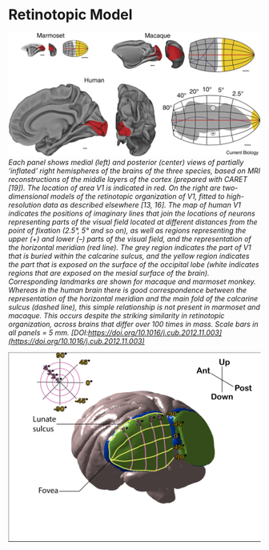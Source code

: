 # Retinotopic Model

![retino3D](./figures/retino3D.jpg)
*Each panel shows medial (left) and posterior (center) views of partially ‘inflated’ right hemispheres of the brains of the three species, based on MRI reconstructions of the middle layers of the cortex (prepared with CARET [19]). The location of area V1 is indicated in red. On the right are two-dimensional models of the retinotopic organization of V1, fitted to high-resolution data as described elsewhere [13, 16]. The map of human V1 indicates the positions of imaginary lines that join the locations of neurons representing parts of the visual field located at different distances from the point of fixation (2.5°, 5° and so on), as well as regions representing the upper (+) and lower (–) parts of the visual field, and the representation of the horizontal meridian (red line). The grey region indicates the part of V1 that is buried within the calcarine sulcus, and the yellow region indicates the part that is exposed on the surface of the occipital lobe (white indicates regions that are exposed on the mesial surface of the brain). Corresponding landmarks are shown for macaque and marmoset monkey. Whereas in the human brain there is good correspondence between the representation of the horizontal meridian and the main fold of the calcarine sulcus (dashed line), this simple relationship is not present in marmoset and macaque. This occurs despite the striking similarity in retinotopic organization, across brains that differ over 100 times in mass. Scale bars in all panels = 5 mm. [DOI:https://doi.org/10.1016/j.cub.2012.11.003](https://doi.org/10.1016/j.cub.2012.11.003)*

![retino3D_2](./figures/BrainRetino.png)
